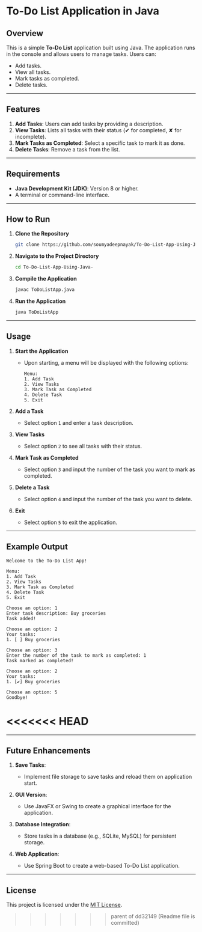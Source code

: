 # To-Do List Application in Java

## Overview
This is a simple **To-Do List** application built using Java. The application runs in the console and allows users to manage tasks. Users can:

- Add tasks.
- View all tasks.
- Mark tasks as completed.
- Delete tasks.

---

## Features

1. **Add Tasks**: Users can add tasks by providing a description.
2. **View Tasks**: Lists all tasks with their status (✔ for completed, ✘ for incomplete).
3. **Mark Tasks as Completed**: Select a specific task to mark it as done.
4. **Delete Tasks**: Remove a task from the list.

---

## Requirements

- **Java Development Kit (JDK)**: Version 8 or higher.
- A terminal or command-line interface.

---

## How to Run

1. **Clone the Repository**
   ```bash
   git clone https://github.com/soumyadeepnayak/To-Do-List-App-Using-Java-.git
   ```
2. **Navigate to the Project Directory**
   ```bash
   cd To-Do-List-App-Using-Java-
   ```
3. **Compile the Application**
   ```bash
   javac ToDoListApp.java
   ```
4. **Run the Application**
   ```bash
   java ToDoListApp
   ```

---

## Usage

1. **Start the Application**
   - Upon starting, a menu will be displayed with the following options:
     ```
     Menu:
     1. Add Task
     2. View Tasks
     3. Mark Task as Completed
     4. Delete Task
     5. Exit
     ```

2. **Add a Task**
   - Select option `1` and enter a task description.

3. **View Tasks**
   - Select option `2` to see all tasks with their status.

4. **Mark Task as Completed**
   - Select option `3` and input the number of the task you want to mark as completed.

5. **Delete a Task**
   - Select option `4` and input the number of the task you want to delete.

6. **Exit**
   - Select option `5` to exit the application.

---

## Example Output

```
Welcome to the To-Do List App!

Menu:
1. Add Task
2. View Tasks
3. Mark Task as Completed
4. Delete Task
5. Exit

Choose an option: 1
Enter task description: Buy groceries
Task added!

Choose an option: 2
Your tasks:
1. [ ] Buy groceries

Choose an option: 3
Enter the number of the task to mark as completed: 1
Task marked as completed!

Choose an option: 2
Your tasks:
1. [✔] Buy groceries

Choose an option: 5
Goodbye!
```
<<<<<<< HEAD
=======

---

## Future Enhancements

1. **Save Tasks**:
   - Implement file storage to save tasks and reload them on application start.

2. **GUI Version**:
   - Use JavaFX or Swing to create a graphical interface for the application.

3. **Database Integration**:
   - Store tasks in a database (e.g., SQLite, MySQL) for persistent storage.

4. **Web Application**:
   - Use Spring Boot to create a web-based To-Do List application.

---

## License

This project is licensed under the [MIT License](LICENSE).

>>>>>>> parent of dd32149 (Readme file is committed)
